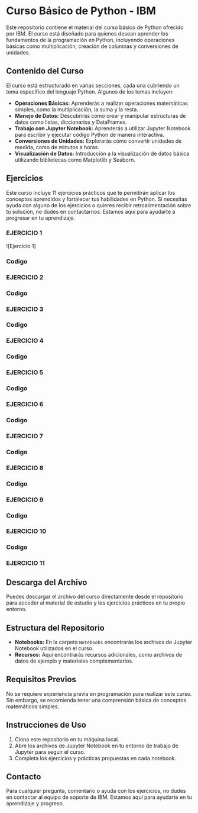 # Curso Básico de Python - IBM

Este repositorio contiene el material del curso básico de Python ofrecido por IBM. El curso está diseñado para quienes desean aprender los fundamentos de la programación en Python, incluyendo operaciones básicas como multiplicación, creación de columnas y conversiones de unidades.

## Contenido del Curso

El curso está estructurado en varias secciones, cada una cubriendo un tema específico del lenguaje Python. Algunos de los temas incluyen:

- **Operaciones Básicas:** Aprenderás a realizar operaciones matemáticas simples, como la multiplicación, la suma y la resta.
- **Manejo de Datos:** Descubrirás cómo crear y manipular estructuras de datos como listas, diccionarios y DataFrames.
- **Trabajo con Jupyter Notebook:** Aprenderás a utilizar Jupyter Notebook para escribir y ejecutar código Python de manera interactiva.
- **Conversiones de Unidades:** Explorarás cómo convertir unidades de medida, como de minutos a horas.
- **Visualización de Datos:** Introducción a la visualización de datos básica utilizando bibliotecas como Matplotlib y Seaborn.

## Ejercicios

Este curso incluye 11 ejercicios prácticos que te permitirán aplicar los conceptos aprendidos y fortalecer tus habilidades en Python. Si necesitas ayuda con alguno de los ejercicios o quieres recibir retroalimentación sobre tu solución, no dudes en contactarnos. Estamos aquí para ayudarte a progresar en tu aprendizaje.

### EJERCICIO 1
![Ejercicio 1]
### Codigo
### EJERCICIO 2

### Codigo
### EJERCICIO 3

### Codigo
### EJERCICIO 4

### Codigo
### EJERCICIO 5

### Codigo
### EJERCICIO 6

### Codigo
### EJERCICIO 7

### Codigo
### EJERCICIO 8

### Codigo
### EJERCICIO 9

### Codigo
### EJERCICIO 10

### Codigo
### EJERCICIO 11



## Descarga del Archivo

Puedes descargar el archivo del curso directamente desde el repositorio para acceder al material de estudio y los ejercicios prácticos en tu propio entorno.

## Estructura del Repositorio

- **Notebooks:** En la carpeta `Notebooks` encontrarás los archivos de Jupyter Notebook utilizados en el curso.
- **Recursos:** Aquí encontrarás recursos adicionales, como archivos de datos de ejemplo y materiales complementarios.

## Requisitos Previos

No se requiere experiencia previa en programación para realizar este curso. Sin embargo, se recomienda tener una comprensión básica de conceptos matemáticos simples.

## Instrucciones de Uso

1. Clona este repositorio en tu máquina local.
2. Abre los archivos de Jupyter Notebook en tu entorno de trabajo de Jupyter para seguir el curso.
3. Completa los ejercicios y prácticas propuestas en cada notebook.

## Contacto

Para cualquier pregunta, comentario o ayuda con los ejercicios, no dudes en contactar al equipo de soporte de IBM. Estamos aquí para ayudarte en tu aprendizaje y progreso.
